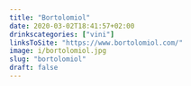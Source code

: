 ```yaml
---
title: "Bortolomiol"
date: 2020-03-02T18:41:57+02:00
drinkscategories: ["vini"] 
linksToSite: "https://www.bortolomiol.com/"
image: i/bortolomiol.jpg
slug: "bortolomiol"
draft: false
---
```


